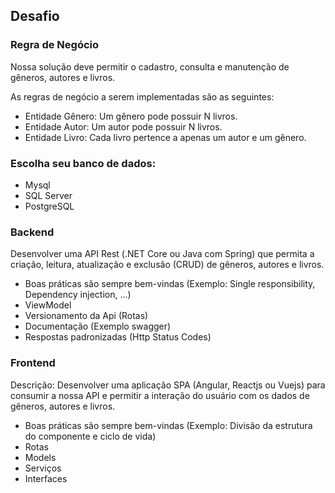 ## Desafio
### Regra de Negócio
Nossa solução deve permitir o cadastro, consulta e manutenção de gêneros, autores e livros. 

As regras de negócio a serem implementadas são as seguintes:

- Entidade Gênero: Um gênero pode possuir N livros.
- Entidade Autor: Um autor pode possuir N livros.
- Entidade Livro: Cada livro pertence a apenas um autor e um gênero.

### Escolha seu banco de dados: 
- Mysql
- SQL Server
- PostgreSQL

### Backend
Desenvolver uma API Rest (.NET Core ou Java com Spring) que permita a criação, leitura, atualização e exclusão (CRUD) de gêneros, autores e livros.
- Boas práticas são sempre bem-vindas (Exemplo: Single responsibility, Dependency injection, ...)
- ViewModel 
- Versionamento da Api (Rotas)
- Documentação (Exemplo swagger)
- Respostas padronizadas (Http Status Codes)

### Frontend 
Descrição: Desenvolver uma aplicação SPA (Angular, Reactjs ou Vuejs) para consumir a nossa API e permitir a interação do usuário com os dados de gêneros, autores e livros.
- Boas práticas são sempre bem-vindas (Exemplo: Divisão da estrutura do componente e ciclo de vida)
- Rotas
- Models
- Serviços
- Interfaces